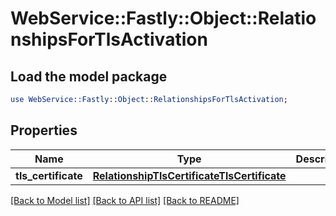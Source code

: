 # WebService::Fastly::Object::RelationshipsForTlsActivation

## Load the model package
```perl
use WebService::Fastly::Object::RelationshipsForTlsActivation;
```

## Properties
Name | Type | Description | Notes
------------ | ------------- | ------------- | -------------
**tls_certificate** | [**RelationshipTlsCertificateTlsCertificate**](RelationshipTlsCertificateTlsCertificate.md) |  | [optional] 

[[Back to Model list]](../README.md#documentation-for-models) [[Back to API list]](../README.md#documentation-for-api-endpoints) [[Back to README]](../README.md)


